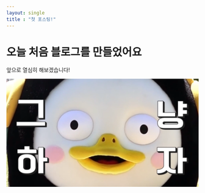 ```yaml
---
layout: single
title : "첫 포스팅!"
---
```


# 오늘 처음 블로그를 만들었어요

앞으로 열심히 해보겠습니다!





![pyeongsu](../images/2023-05-24-first/pyeongsu.png)

